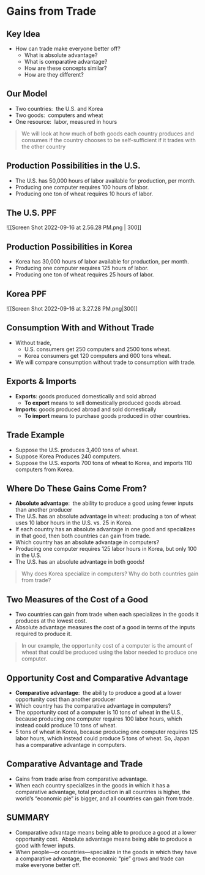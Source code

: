 # Gains from Trade
## Key Idea
- How can trade make everyone better off?
	- What is absolute advantage?   
	- What is comparative advantage?   
	- How are these concepts similar?   
	- How are they different? 

## Our Model
- Two countries:  the U.S. and Korea
- Two goods:  computers and wheat
- One resource:  labor, measured in hours 

> We will look at how much of both goods each country produces and consumes
> 	if the country chooses to be self-sufficient
> 	if it trades with the other country

## Production Possibilities in the U.S.
- The U.S. has 50,000 hours of labor available for production, per month.  
- Producing one computer requires 100 hours of labor. 
- Producing one ton of wheat requires 10 hours of labor.  

## The U.S. PPF
![[Screen Shot 2022-09-16 at 2.56.28 PM.png | 300]]

## Production Possibilities in Korea
- Korea has 30,000 hours of labor available for production, per month.
- Producing one computer requires 125 hours of labor.  
- Producing one ton of wheat requires 25 hours of labor.

## Korea PPF
![[Screen Shot 2022-09-16 at 3.27.28 PM.png|300]]
## Consumption With and Without Trade
- Without trade, 
	- U.S. consumers get 250 computers and 2500 tons wheat.
	- Korea consumers get 120 computers and 600 tons wheat.
- We will compare consumption without trade to consumption with trade. 

## Exports & Imports
- **Exports**: goods produced domestically and sold abroad
	- **To export** means to sell domestically produced goods abroad.
- **Imports**: goods produced abroad and sold domestically
	- **To import** means to purchase goods produced in other countries.  

## Trade Example
- Suppose the U.S. produces 3,400 tons of wheat.
- Suppose Korea Produces 240 computers.
- Suppose the U.S. exports 700 tons of wheat to Korea, and imports 110 computers from Korea.

## Where Do These Gains Come From?
- **Absolute advantage**:  the ability to produce a good using fewer inputs than another producer  
- The U.S. has an absolute advantage in wheat: producing a ton of wheat uses 10 labor hours in the U.S. vs. 25 in Korea.  
- If each country has an absolute advantage in one good and specializes in that good, then both countries can gain from trade.  
- Which country has an absolute advantage in computers?  
- Producing one computer requires 125 labor hours in Korea, but only 100 in the U.S.
- The U.S. has an absolute advantage in both goods!
> Why does Korea specialize in computers? Why do both countries gain from trade? 

## Two Measures of the Cost of a Good
- Two countries can gain from trade when each specializes in the goods it produces at the lowest cost. 
- Absolute advantage measures the cost of a good in terms of the inputs required to produce it. 
> In our example, the opportunity cost of a computer is the amount of wheat that could be produced using the labor needed to produce one computer. 

## Opportunity Cost and  Comparative Advantage
- **Comparative advantage**:  the ability to produce a good at a lower opportunity cost than another producer
- Which country has the comparative advantage in computers?  
- The opportunity cost of a computer is 10 tons of wheat in the U.S., because producing one computer requires 100 labor hours, which instead could produce 10 tons of wheat.
- 5 tons of wheat in Korea, because producing one computer requires 125 labor hours, which instead could produce 5 tons of wheat. So, Japan has a comparative advantage in computers. 

## Comparative Advantage and Trade
- Gains from trade arise from comparative advantage. 
- When each country specializes in the goods in which it has a comparative advantage, total production in all countries is higher, the world’s “economic pie” is bigger, and all countries can gain from trade.  

## SUMMARY
- Comparative advantage means being able to produce a good at a lower opportunity cost.  Absolute advantage means being able to produce a good with fewer inputs.  
- When people—or countries—specialize in the goods in which they have a comparative advantage, the economic “pie” grows and trade can make everyone better off.